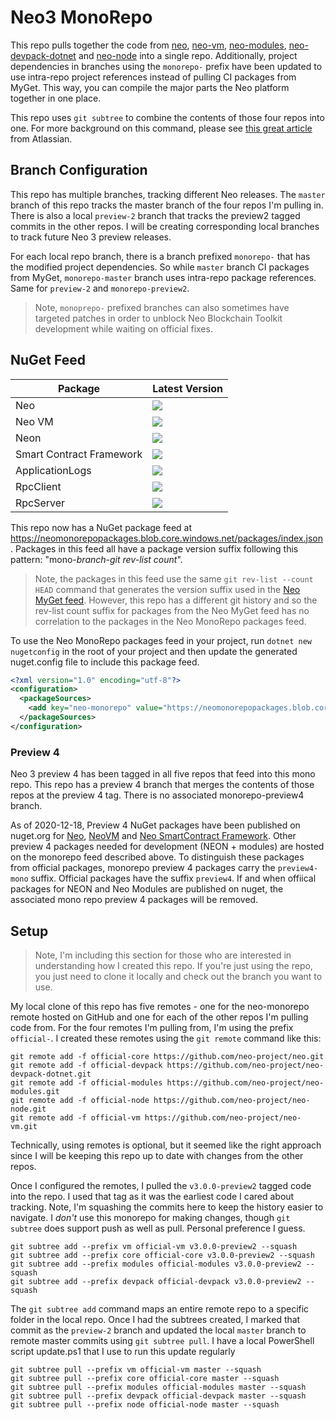 # Neo3 MonoRepo

This repo pulls together the code from [neo](https://github.com/neo-project/neo),
[neo-vm](https://github.com/neo-project/neo-vm), [neo-modules](https://github.com/neo-project/neo-modules),
 [neo-devpack-dotnet](https://github.com/neo-project/neo-devpack-dotnet) and 
[neo-node](https://github.com/neo-project/neo-node)
into a single repo. Additionally, project dependencies in branches using the `monorepo-` prefix
have been updated to use intra-repo project references instead of pulling CI packages from MyGet.
This way, you can compile the major parts the Neo platform together in one place.

This repo uses `git subtree` to combine the contents of those four repos into one. For more
background on this command, please see [this great article](https://www.atlassian.com/git/tutorials/git-subtree)
from Atlassian.

## Branch Configuration

This repo has multiple branches, tracking different Neo releases. The `master` branch of this
repo tracks the master branch of the four repos I'm pulling in. There is also a local `preview-2`
branch that tracks the preview2 tagged commits in the other repos. I will be creating
corresponding local branches to track future Neo 3 preview releases.

For each local repo branch, there is a branch prefixed `monorepo-` that has the modified project
dependencies. So while `master` branch CI packages from MyGet, `monorepo-master` branch uses
intra-repo package references. Same for `preview-2` and `monorepo-preview2`.

> Note, `monoprepo-` prefixed branches can also sometimes have targeted patches in order to unblock
  Neo Blockchain Toolkit development while waiting on official fixes.

## NuGet Feed

| Package | Latest Version | 
| ------- | -------------- |
| Neo     | ![](https://img.shields.io/endpoint?label=NuGet&logo=nuget&url=https%3A%2F%2Fneomonorepopackages.blob.core.windows.net%2Fpackages%2Fbadges%2Fvpre%2Fneo.json)
| Neo VM  | ![](https://img.shields.io/endpoint?label=NuGet&logo=nuget&url=https%3A%2F%2Fneomonorepopackages.blob.core.windows.net%2Fpackages%2Fbadges%2Fvpre%2Fneo.vm.json)
| Neon    | ![](https://img.shields.io/endpoint?label=NuGet&logo=nuget&url=https%3A%2F%2Fneomonorepopackages.blob.core.windows.net%2Fpackages%2Fbadges%2Fvpre%2Fneo.neon.json)
| Smart Contract Framework | ![](https://img.shields.io/endpoint?label=NuGet&logo=nuget&url=https%3A%2F%2Fneomonorepopackages.blob.core.windows.net%2Fpackages%2Fbadges%2Fvpre%2Fneo.smartcontract.framework.json)
| ApplicationLogs | ![](https://img.shields.io/endpoint?label=NuGet&logo=nuget&url=https%3A%2F%2Fneomonorepopackages.blob.core.windows.net%2Fpackages%2Fbadges%2Fvpre%2Fneo.plugins.applicationlogs.json)
| RpcClient | ![](https://img.shields.io/endpoint?label=NuGet&logo=nuget&url=https%3A%2F%2Fneomonorepopackages.blob.core.windows.net%2Fpackages%2Fbadges%2Fvpre%2Fneo.network.rpc.rpcclient.json)
| RpcServer | ![](https://img.shields.io/endpoint?label=NuGet&logo=nuget&url=https%3A%2F%2Fneomonorepopackages.blob.core.windows.net%2Fpackages%2Fbadges%2Fvpre%2Fneo.plugins.rpcserver.json)

This repo now has a NuGet package feed at https://neomonorepopackages.blob.core.windows.net/packages/index.json.
Packages in this feed all have a package version suffix following this pattern: "mono-*branch*-*git rev-list count*".

> Note, the packages in this feed use the same `git rev-list --count HEAD` command that generates the version suffix
  used in the [Neo MyGet feed](https://www.myget.org/gallery/neo). However, this repo has a different git history
  and so the rev-list count suffix for packages from the Neo MyGet feed has no correlation to the packages in the
  Neo MonoRepo packages feed.

To use the Neo MonoRepo packages feed in your project, run `dotnet new nugetconfig` in the root of your project and then
update the generated nuget.config file to include this package feed.

``` xml
<?xml version="1.0" encoding="utf-8"?>
<configuration>
  <packageSources>
    <add key="neo-monorepo" value="https://neomonorepopackages.blob.core.windows.net/packages/index.json" />
  </packageSources>
</configuration>
```

### Preview 4

Neo 3 preview 4 has been tagged in all five repos that feed into this mono repo. This repo has a preview 4 branch
that merges the contents of those repos at the preview 4 tag. There is no associated monorepo-preview4 branch.

As of 2020-12-18, Preview 4 NuGet packages have been published on nuget.org for
[Neo](https://www.nuget.org/packages/Neo/3.0.0-preview4), [NeoVM](https://www.nuget.org/packages/Neo.VM/) and 
[Neo SmartContract Framework](https://www.nuget.org/packages/Neo.SmartContract.Framework/3.0.0-preview4).
Other preview 4 packages needed for development (NEON + modules) are hosted on the monorepo feed described above.
To distinguish these packages from official packages, monorepo preview 4 packages carry the `preview4-mono` 
suffix. Official packages have the suffix `preview4`. If and when offiical packages for NEON and Neo Modules are 
published on nuget, the associated mono repo preview 4 packages will be removed.

## Setup

> Note, I'm including this section for those who are interested in understanding how I created
> this repo. If you're just using the repo, you just need to clone it locally and check out
> the branch you want to use.

My local clone of this repo has five remotes - one for the neo-monorepo remote hosted on
GitHub and one for each of the other repos I'm pulling code from. For the four remotes I'm
pulling from, I'm using the prefix `official-`. I created these remotes using the `git remote`
command like this:

``` shell
git remote add -f official-core https://github.com/neo-project/neo.git
git remote add -f official-devpack https://github.com/neo-project/neo-devpack-dotnet.git
git remote add -f official-modules https://github.com/neo-project/neo-modules.git
git remote add -f official-node https://github.com/neo-project/neo-node.git
git remote add -f official-vm https://github.com/neo-project/neo-vm.git
```

Technically, using remotes is optional, but it seemed like the right approach since I will be
keeping this repo up to date with changes from the other repos.

Once I configured the remotes, I pulled the `v3.0.0-preview2` tagged code into the repo. I used
that tag as it was the earliest code I cared about tracking. Note, I'm squashing the commits here
to keep the history easier to navigate. I *don't* use this monorepo for making changes, though
`git subtree` does support push as well as pull. Personal preference I guess.

``` shell
git subtree add --prefix vm official-vm v3.0.0-preview2 --squash
git subtree add --prefix core official-core v3.0.0-preview2 --squash
git subtree add --prefix modules official-modules v3.0.0-preview2 --squash
git subtree add --prefix devpack official-devpack v3.0.0-preview2 --squash
```

The `git subtree add` command maps an entire remote repo to a specific folder in the local repo.
Once I had the subtrees created, I marked that commit as the `preview-2` branch and updated
the local `master` branch to remote master commits using `git subtree pull`. I have a local
PowerShell script update.ps1 that I use to run this update regularly

``` shell
git subtree pull --prefix vm official-vm master --squash
git subtree pull --prefix core official-core master --squash
git subtree pull --prefix modules official-modules master --squash
git subtree pull --prefix devpack official-devpack master --squash
git subtree pull --prefix node official-node master --squash
```
